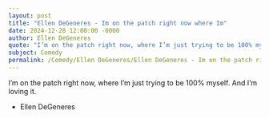 ```yaml
---
layout: post
title: "Ellen DeGeneres - Im on the patch right now where Im"
date: 2024-12-28 12:00:00 -0000
author: Ellen DeGeneres
quote: "I’m on the patch right now, where I’m just trying to be 100% myself. And I’m loving it."
subject: Comedy
permalink: /Comedy/Ellen DeGeneres/Ellen DeGeneres - Im on the patch right now where Im
---
```


I’m on the patch right now, where I’m just trying to be 100% myself. And I’m loving it.

- Ellen DeGeneres
